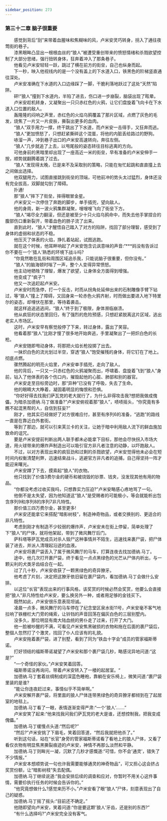 ```yaml
---
sidebar_position: 273
---
```

### 第三十二章 脑子很重要  


　　感觉到背后“刮”来带着血腥味和焦糊味的风，卢米安灵巧转身，拐入了通往夜莺街的巷子。  
　　漆黑眼眸凸显出一根根血丝的“狼人”被遭受重创带来的愤怒情绪和杀戮欲望控制了大部分思绪，强行扭转身体，狂奔着冲入了那条巷子。  
　　他看见卢米安轻轻一跃，跳过了横在前方的街垒，自己也纵身而起。  
　　下一秒，映入他视线内的是一个没有盖上的下水道入口，铁黑色的阶梯竖直通往深处。  
　　卢米安准确在下水道的入口边缘踩了一脚，干脆利落地跃过了这处“天然”陷阱。  
　　砰!“狼人”撞到下水道内，半陷了进去，伤口进一步崩裂，脑袋出现了眩晕。  
　　卢米安趁机转身，又凝聚出一只只赤红色的火鸦，让它们盘旋着飞向卡在下水道入口位置的敌人。  
　　轰隆隆的闷响之声里，赤红色的火焰乌鸦覆盖了那片区域，点燃了灰色的毛发，烧焦了一片又一片皮肤，撕裂出更多的血肉。  
　　“狼人”双手用力一撑，终干跳出了下水道，而卢米安一击得手，又狂奔而逃。  
　　“狼人”更加愤怒了，只想赶紧撕碎这个混蛋，将他的内脏丢给路过的野狗。  
　　哧溜一声，冲到巷子出口的卢米安高速转向，奔往左侧。  
　　“狼人”几步就追了上去，以甩尾般的姿态转往目标逃离的方向。  
　　可他身前的黑暗里却出现了一座高近一米的街垒，早有准备的卢米安伸手一按，顺势就翻腾着跳了过去。  
　　“狼人”发现得太晚，已是来不及采取别的策略，只能在匆忙起跳和直直撞上去之间做出选择。  
　　他双腿用力，试图直接跳到街垒的顶端，可他前冲的势头太过猛烈，身体还没有完全拔高，双脚就勾到了障碍。  
　　扑通!  
　　那“狼人”摔下了街垒，摔得眼冒金星。  
　　卢米安又一次停住了奔跑的脚步，单手插兜，望向敌人。  
　　他的身周，新一波火鸦集群凝聚，嗖嗖嗖飞向了街垒下方。  
　　“狼人”竭尽全力翻滚，但还是被至少十只火焰乌鸦命中，而失去他手掌捏合的腹部伤口重新裂开，带着血色的肠子流了出来。  
　　直到此时，“狼人”才醒悟自己踏入了对方的陷阱，找回了部分理智，感受到了身体的虚弱和状态的不稳。  
　　他压灭了体表的火焰，挣扎着站起，试图逃跑。  
　　就在这个时候，他耳畔响起了卢米安饱含讥讽意味的声音:“***妈没有告诉过你不要在一个'猎人’熟悉的环境下战斗吗?  
　　“你竟然敢在乱街和周围区域追杀我，只能说脑子很重要，但你没有。”  
　　“狼人”的脑海顿时嗡了一声，整个人变得异常愤怒。  
　　他主动地牺牲了理智，爆发了欲望，让身体全方面得到增强。  
　　他变成了“疯子”!  
　　他又一次追赶起卢米安。  
　　卢米安时而急停，打一个反击，时而从拐角处延伸出来的石制雕像手臂下钻过，等“狼人”撞上了障碍，又回身来一轮赤色火鸦齐射，时而做出要进入地下特里尔的姿态，却埋伏在那里，等待着袭击。  
　　就这样追追逃逃间，“狼人”终于到了极限，身体濒临崩溃。  
　　他从疯狂的状态里回归，有了强烈的危险预感，只想赶紧脱离这片区域，逃出老实人市场区。  
　　这时，卢米安早有察觉般停了下来，转过身体，露出了笑容。  
　　他看着那“狼人”比刚才慢了很多地开始奔逃，手里凝聚出了一把炽白色的长枪。  
　　卢米安随即甩动身体，将那把火焰长枪投掷了出去。  
　　一抹炽白色的流光划过半空，穿透“狼人”饱受摧残的身体，将它钉在了地上。彻底点燃。  
　　骤然腾起的明亮火焰里，卢米安单手插兜，走向了敌人。  
　　他的背后，一只又一只赤红色的火鸦凝聚而出，呼啸着、盘旋着飞到“狼人”身前，钻入了他体表的各个伤口内，摧毁起他的心脏、肺部和别的器官。  
　　卢米安走至目标旁边时，那“异种”已没有了呼吸，失去了生命。  
　　他的眼睛大大睁着，凝固着明显的悔恨和恐惧。  
　　“你好好得去找我们萨瓦党的老大就行了，为什么非得攻击我?想把我做成傀儡，为暗杀加德纳.马丁做准备?”卢米安俯视着那“狼人”，啧啧摇头，“你究竟有多瞧不起混黑帮的人，自信到狂妄?”  
　　刚才，他其实已经做好了对方很难应付，甚至有序列6的准备，“逃跑”的路线一直是在靠近白外套街。  
　　等到了那边，就可以引来芙兰卡的关注，让她于暗中利用敌人流下的鲜血施加致命的诅咒。  
　　要是卢米安提前判断出两人联手都未必能拿下目标，那他会尽快拐入市场大道，用火球带来的爆炸声制造出可以吸引官方非凡者注意的动静，以吓跑敌人。  
　　不过，以对方表现出来的疯狂劲和过剩的杀戮欲望，卢米安觉得他未必会在短时间内权衡清楚利弊，迅速结束战斗，逃避官方非凡者的追捕，自己得坚持一阵才能迎来曙光。  
　　卢米安蹲了下去，摸索起“狼人”的衣物。  
　　他只找到了价值3费尔金的硬币和被烧毁的钞票、钱夹，没发现其他有用的物品。  
　　“你都没考虑过收买我吗，只想靠实力压迫?”卢米安略感心疼地骂了一句。  
　　他倒不是太失望，因为他知道这“狼人”是受赐者的可能极小，等会就能析出包含序列9和序列8的序列7非凡特性。  
　　那价值三四万费尔金，甚至更多!  
　　卢米安还能拿它来搭配“暗影树枝”，制造神奇物品，或者交换别的、更适合的非凡特性。  
　　考虑到刚才有制造不少较弱的爆炸声，卢米安未在街上停留，简单处理了下“狼人”的尸体，就将他架起，带到了微风舞厅后门。  
　　萨科塔等萨瓦党成员对杀人毁尸这种事情并不陌生，迅速找来裹尸袋，把尸体装了进去，并派人清理起沿途的血液。  
　　卢米安将裹尸袋丢入了属于微风舞厅的马车，打算连夜去找加德纳.马丁。  
　　途中，他几次打开裹尸袋，终于看见一点点黑绿色的光芒从尸体内析出，与一颗尖利的犬类牙齿结合在一起。  
　　过了几十秒，卢米安收获了一颗黑绿色的奇异獠牙。  
　　他考虑了片刻，决定把这獠牙依旧留在裹尸袋内，看加德纳.马丁会做什么安排。  
　　以这位“长官”表现出来的行事风格，该奖赏的时候必然会奖赏，他要么会直接把“狼人”非凡特性给卢米安，要么换另外一种，或者用足够的金钱买下。  
　　既然如此，卢米安很乐意表现坦诚。  
　　凌晨一点多，微风舞厅的马车停在了纪念堂区泉水街11号，卢米安毫不客气地拉响了铁栅栏大门旁的绳索，让铃铛的声音回荡在偏灰白色的三层别墅内。  
　　没多久，那位明显有南大陆血统的男仆走了过来，打开了大门。  
　　他一脸被吵醒的不满，可看见卢米安焦黑破损的衣物和拖在后面的裹尸袋后，整個人忽然打了个激灵，找回了仆人应该有的礼貌。  
　　卢米安拖着裹尸袋，进了别墅，看到了同为“铁血十字会”成员的管家福斯蒂诺。  
　　打好领结的福斯蒂诺凝望了卢米安和那个裹尸袋几秒，略感诧异地问道:“这是?”  
　　“一个奇怪的家伙。”卢米安笑着回答。  
　　福斯蒂诺没再询问，带着卢米安转入了一楼的起居室。“  
　　加德纳.马丁套着丝绸制成的深蓝色睡袍，靠躺在安乐椅上，微笑问道:“裹尸袋里装的是谁?  
　　“能让你连夜赶过来，事情似乎不简单啊。”  
　　卢米安解开裹尸袋，将里面的狼人尸体连带黑绿色的奇异獠牙都倾到在了起居室的地毯上。  
　　加德纳.马丁看了一眼，表情逐渐变得严肃:“一个'狼人’….…”  
　　卢米安笑了起来:“他来找我问我们萨瓦党的老大是谁，还想控制我，把我变成傀儡。”  
　　加德纳.马丁缓慢点头道:“然后呢?”  
　　“然后?”卢米安挑了下眉毛，笑着回答道，“然后我就把他杀了。”  
　　听到这句话，站在“长官”身旁的管家福斯蒂诺看了看地上的狼人尸体，又看了看仅衣物有明显焦黑撕裂痕迹的卢米安，神情不再那么淡然和平静。  
　　加德纳.马丁则眸光一凝，沉默了几秒才感慨道:“可惜，你不会'通灵’，错失了不少情报。”  
　　卢米安本想顺势说一句也许我需要能够通灵的神奇物品”，可又担心这会挤占奖赏份额，让“暗影树枝”失去配偶。  
　　加德纳.马丁继续说道:“我会安排后续的调查和应对，你暂时不用关心这件事情，需要伱执行任务的时候会告诉你的。”  
　　“他究竟想做什么?感觉来历不小。”卢米安看了眼“狼人”尸体，刻意表现出了自己的疑惑。  
　　加德纳.马丁摇了摇头:“目前还不确定。”  
　　他随即望向卢米安，笑着问道:“你是要这颗'狼人’牙齿，还是别的东西?”  
　　“有什么选择吗?”卢米安完全没有客气。  
